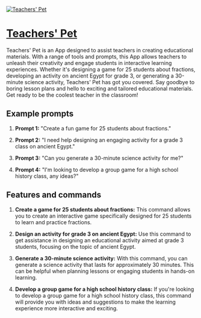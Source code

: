 [![Teachers' Pet](https://files.oaiusercontent.com/file-D0tFlxrJ9u7Ic9guyylBVSNI?se=2123-10-16T22%3A26%3A28Z&sp=r&sv=2021-08-06&sr=b&rscc=max-age%3D31536000%2C%20immutable&rscd=attachment%3B%20filename%3Dbf1d85f0-333a-4259-8b2b-f3e2707a9d11.png&sig=4ODs9UZYEiJST792I7CWM2r3%2Bu18ERUJCjBgQjuiuUQ%3D)](https://chat.openai.com/g/g-Sq31Xyyav-teachers-pet)

# [Teachers' Pet](https://chat.openai.com/g/g-Sq31Xyyav-teachers-pet)

Teachers' Pet is an App designed to assist teachers in creating educational materials. With a range of tools and prompts, this App allows teachers to unleash their creativity and engage students in interactive learning experiences. Whether it's designing a game for 25 students about fractions, developing an activity on ancient Egypt for grade 3, or generating a 30-minute science activity, Teachers' Pet has got you covered. Say goodbye to boring lesson plans and hello to exciting and tailored educational materials. Get ready to be the coolest teacher in the classroom!

## Example prompts

1. **Prompt 1:** "Create a fun game for 25 students about fractions."

2. **Prompt 2:** "I need help designing an engaging activity for a grade 3 class on ancient Egypt."

3. **Prompt 3:** "Can you generate a 30-minute science activity for me?"

4. **Prompt 4:** "I'm looking to develop a group game for a high school history class, any ideas?"

## Features and commands

1. **Create a game for 25 students about fractions:** This command allows you to create an interactive game specifically designed for 25 students to learn and practice fractions.

2. **Design an activity for grade 3 on ancient Egypt:** Use this command to get assistance in designing an educational activity aimed at grade 3 students, focusing on the topic of ancient Egypt.

3. **Generate a 30-minute science activity:** With this command, you can generate a science activity that lasts for approximately 30 minutes. This can be helpful when planning lessons or engaging students in hands-on learning.

4. **Develop a group game for a high school history class:** If you're looking to develop a group game for a high school history class, this command will provide you with ideas and suggestions to make the learning experience more interactive and exciting.